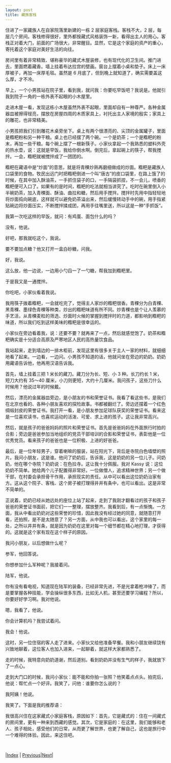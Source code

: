 ```yaml
---
layout: post
title: 藏族客栈
---
```


住进了一家藏族人在自家院落里新建的一栋 2 层家庭客栈。客栈不大，2 层，每层几个房间。客栈修得很好，里外都按藏式风格装饰一新，看得出主人的用心。客栈正对着大门，前面的广场很大，非常醒目。显然，它是这个家庭的资产的重心，寄托着这个家庭对美好生活的向往。

房间里有着非常精致、堪称豪华的藏式木屋装修，也有现代化的卫生间。推门进去，里面燃着藏香。墙上挂着布达拉宫的壁画。窗台上摆着小桌和垫子。床上一床厚被子，再加一床厚毛毯。虽然是 6 月底了，但到晚上就知道了，确实需要盖这么厚，才不冷。

早上，一个小男孩站在院子里，看到我，就问我：你要吃早饭吧？我说是。他就引我到院子一角的一栋外表不起眼的小木屋里。

走进木屋一看，发现这栋小木屋虽然外表不起眼，里面却自有一种尊严。各种金属器皿被擦得锃亮，摆放在房屋四周的木质家具上，衬托出主人家境的殷实；家具上的雕花，也非常精美。

小男孩把我们引到雕花木桌旁坐下。桌上有两个很漂亮的、尖顶的金属罐子，里面是糌粑粉和另一种干粮。桌上也已经摆了两个碗。一个是奶茶；一个是糌粑的粉末，再加一些干粮。每个碗上摆了一根新筷子。小家伙拿起一个我熟悉的塑料外壳的热水壶，说：这就是早饭，我给你倒水啊。倒完后，拿起碗上的筷子，帮我搅拌。一会，糌粑就被搅拌成了一团团的。

糌粑在藏语中是“炒面”的意思，就是将青稞炒熟再磨细做成的炒面。糌粑是藏族人口袋里的食物。牧民出远门时把糌粑倒进一个叫“唐古”的皮口袋里，在路上饿了的时候，在其中加入酥油茶，一手抓住袋子的口，一手隔袋抓捏，不一会儿，喷香的糌粑便可入口了。如果有的是时间，糌粑的吃法就相当讲究了。吃时在碗里倒入小半碗奶茶，加入青稞面、酥油、曲拉和糖，然后用手搅拌。搅拌时先用中指轻轻地将炒面捣向碗底，这样就可以避免奶茶溢出来，然后缓慢转动手中的碗，用手指紧贴碗边将炒面压实，不断搅拌揉成团，再用手往嘴里送，所以这是一种“手抓饭”。

我第一次吃这样的早饭，就问：有鸡蛋、面包什么的吗？

没有，他说。

好吧，那我就吃这个，我说。

要不要加点糖？他又打开一盒白砂糖，问我。

好，我说。

这么放，他一边说，一边用小勺舀一了一勺糖，帮我加到糌粑里。

于是我又是一通搅拌。

你吃吧，小家伙看着我说。

我用筷子拨着糌粑，一会就吃完了，觉得主人家炒的糌粑很香。青稞分为白青稞、黑青稞、墨绿色青稞等种类，炒出的糌粑味道有所不同。炒青稞也是个让人羡慕的手艺活，从青稞麦粒的筛选、炒面时火候的掌握到搅拌时的力道，都影响到糌粑的味道，所以我们吃到这样美味的糌粑是很幸运的。

小家伙在旁边看着我，说：还要不要？就再来了一点，然后就感觉饱了。奶茶和糌粑确实是十分适合高原及严寒地区人民的高热量饮食品。

我站起来，走到墙边的一排木柜前，发现这里有很多关于主人一家的材料，就细细地看了起来。一边看，一边问。小男孩不知道的话，他就问坐在旁边的奶奶。奶奶用藏语告诉他，他再用汉语告诉我。

首先，墙上挂着三把 1 米长的藏刀。藏刀分为长、短、小 3 种。长刀约长 1 米，短刀大约有 35～40 厘米，小刀则更短，大约十几厘米。我问孩子，这些刀什么时候用？他说过年的时候戴。

然后，漂亮的金属器皿旁边，是小朋友的书和荣誉证书。我看了看这些书，是我们在北京也看的、各种小朋友喜欢的探险故事。书都被翻烂了。旁边还摆着一个红色绸缎封皮的荣誉证书。我打开一看，是小朋友参加足球队获奖的荣誉证书。看来这是一位喜欢读书，也喜欢运动的活泼、可爱、求上进的孩子。这让我非常高兴。

然后，就是孩子的爸爸妈妈的照片和荣誉证书。首先是爸爸妈妈在外面旅行时拍的合影；旁边是爸爸参加当地组织的党员干部培训的合影和荣誉证书，表彰他是一位优秀党员。看来孩子的爸爸也是一位积极、上进的好爸爸。

最后，是一位年轻男子，穿着喇嘛的服装，站在阳光下，背后是寺院白色墙壁的照片。我问小朋友，这是谁。他问了奶奶后，告诉我，这是奶奶的另一位儿子。问奶奶，他在哪个寺院？奶奶说：在色拉寺。这让我十分佩服。我对 Kassy 说：这位奶奶不简单。她给两个儿子配置得非常好。一位做僧人，追求精神世界；另一个做干部，在村委会承担骨干作用，承担现实的责任。从中可以看出这位奶奶治家有方。这从这个院子、客栈、这个房子被打理得井井有条中，也可以看出。这是非常不简单的。

正说着，奶奶已经从她远处的座位上站了起来，走到了我刚才翻看过的孩子和孩子爸爸的荣誉证书面前，把它们一一整理，摆放整齐。我看到后，有一点惭愧。一方面，我从中看出奶奶对这些荣誉的珍惜，因此我没有经过她的同意，就随意打开看，还拍照，是不是太随意了？另一方面，从中我也可以看出，这个家里的每一处，之所以井井有条，就是因为奶奶在这里对每一个细节都在精心地打理，才获得的。这就是这个家有现在这个样子的原因。

我问小朋友，以后想做什么呢？

参军，他回答说。

你想参加什么军种呢？我接着问。

陆军，他说。

你有没有看电视，知道现在陆军的装备，已经非常先进，不是光拿着枪冲锋了，而是要掌握各种技能，学会操纵很多东西，比如无人机，甚至还要学习编程？所以，你要好好学习啊。我对他说。

嗯，我看了，他说。

你会计算机吗？我尝试着问。

我会！他说。

这时，另一位住宿的客人走了进来。小家伙又给他准备早餐。我和小朋友继续饶有兴致地聊着，这位客人也加入进来，一起聊着，就这样大家都熟悉了。

走的时候，我特意向奶奶道谢，然后道别。看到奶奶并没有生气的样子，我就放下了一点心。

走到大门口的时候，我问小家伙：能不能和你拍一张照？他笑着点点头。拍完后，他说：帮忙点一个好评。我笑了，问他：谁要你怎么说的？

我阿姨！他说。

我笑了。下面是我的推荐语：

我很高兴住在这家藏式小家庭客栈，原因如下：首先，它是藏式的：住在一间藏式的房间里，更有一种来到西藏的感觉。其次，它是家庭的：在这里，我们能够和老人、孩子相处，感受他们的日常，从而更了解世界，也更了解自己，这也是旅行中一个难得的体验。因此，来这住吧。

<br/>

|[Index](../) | [Previous](83-youcaihua)|[Next](87-xingcuo)|
